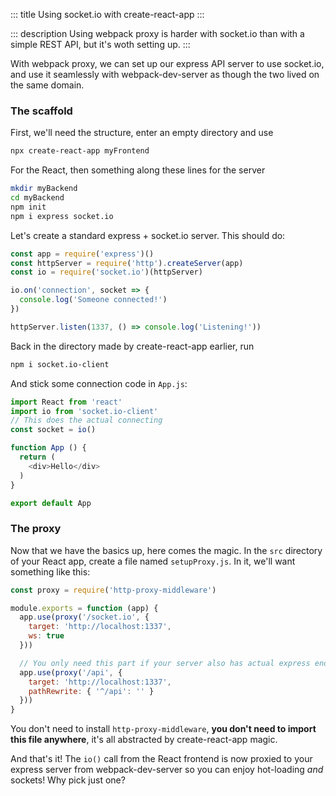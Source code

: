 ::: title
Using socket.io with create-react-app
:::

::: description
Using webpack proxy is harder with socket.io than with a simple REST API, but it's woth
setting up.
:::

With webpack proxy, we can set up our express API server to use socket.io, and use it
seamlessly with webpack-dev-server as though the two lived on the same domain.

### The scaffold

First, we'll need the structure, enter an empty directory and use

```bash
npx create-react-app myFrontend
```

For the React, then something along these lines for the server

```bash
mkdir myBackend
cd myBackend
npm init
npm i express socket.io
```

Let's create a standard express + socket.io server. This should do:

```js
const app = require('express')()
const httpServer = require('http').createServer(app)
const io = require('socket.io')(httpServer)

io.on('connection', socket => {
  console.log('Someone connected!')
})

httpServer.listen(1337, () => console.log('Listening!'))
```

Back in the directory made by create-react-app earlier, run

```bash
npm i socket.io-client
```

And stick some connection code in `App.js`:

```js
import React from 'react'
import io from 'socket.io-client'
// This does the actual connecting
const socket = io()

function App () {
  return (
    <div>Hello</div>
  )
}

export default App
```

### The proxy

Now that we have the basics up, here comes the magic. In the `src` directory of your React app, create a file
named `setupProxy.js`. In it, we'll want something like this:

```js
const proxy = require('http-proxy-middleware')

module.exports = function (app) {
  app.use(proxy('/socket.io', {
    target: 'http://localhost:1337',
    ws: true
  }))

  // You only need this part if your server also has actual express endpoints
  app.use(proxy('/api', {
    target: 'http://localhost:1337',
    pathRewrite: { '^/api': '' }
  }))
}
```

You don't need to install `http-proxy-middleware`, **you don't need to import this file anywhere**, it's all
abstracted by create-react-app magic.

And that's it! The `io()` call from the React frontend is now proxied to your express server from
webpack-dev-server so you can enjoy hot-loading *and* sockets! Why pick just one?
